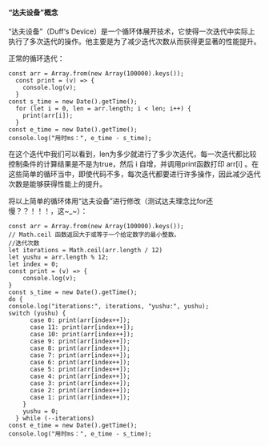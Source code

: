 #### “达夫设备”概念

“达夫设备”（Duff‘s Device）是一个循环体展开技术，它使得一次迭代中实际上执行了多次迭代的操作。他主要是为了减少迭代次数从而获得更显著的性能提升。

正常的循环迭代：

```
const arr = Array.from(new Array(100000).keys());
  const print = (v) => {
    console.log(v);
  }
const s_time = new Date().getTime();
  for (let i = 0, len = arr.length; i < len; i++) {
    print(arr[i]);
  }
const e_time = new Date().getTime();
console.log("用时ms：", e_time - s_time);
```

在这个迭代中我们可以看到，len为多少就进行了多少次迭代，每一次迭代都比较控制条件的计算结果是不是为true，然后 i 自增，并调用print函数打印 arr[i] 。在这些简单的循环当中，即使代码不多，每次迭代都要进行许多操作，因此减少迭代次数是能够获得性能上的提升。

将以上简单的循环体用“达夫设备”进行修改（测试达夫理念比for还慢？？！！！，这~_~）：

```
const arr = Array.from(new Array(100000).keys());
// Math.ceil 函数返回大于或等于一个给定数字的最小整数。
//迭代次数
let iterations = Math.ceil(arr.length / 12)
let yushu = arr.length % 12;
let index = 0;
const print = (v) => {
    console.log(v);
}
const s_time = new Date().getTime();
do {
console.log("iterations:", iterations, "yushu:", yushu);
switch (yushu) {
      case 0: print(arr[index++]);
      case 11: print(arr[index++]);
      case 10: print(arr[index++]);
      case 9: print(arr[index++]);
      case 8: print(arr[index++]);
      case 7: print(arr[index++]);
      case 6: print(arr[index++]);
      case 5: print(arr[index++]);
      case 4: print(arr[index++]);
      case 3: print(arr[index++]);
      case 2: print(arr[index++]);
      case 1: print(arr[index++]);
    }
    yushu = 0;
  } while (--iterations)
const e_time = new Date().getTime();
console.log("用时ms：", e_time - s_time);
```

